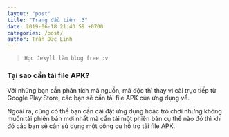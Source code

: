 ```yaml
---
layout: "post"
title: "Trang đầu tiên :3"
date: 2019-06-18 21:43:59 +0700
categories: /post/
author: Trần Đức Lĩnh
---
```


> `Học Jekyll làm blog free :v`
### Tại sao cần tải file APK?
Với những bạn cần phân tích mã nguồn, mã độc thì thay vì cài trực tiếp từ Google Play Store, các bạn sẽ cần tải file APK của ứng dụng về.

Ngoài ra, cũng có thể bạn cần cài đặt ứng dụng hoặc trò chơi nhưng không muốn tải phiên bản mới nhất mà cần tải một phiên bản cụ thể nào đó thì khi đó các bạn sẽ cần sử dụng một công cụ hỗ trợ tải file APK.